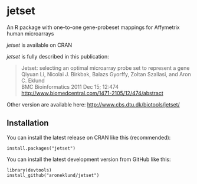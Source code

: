 jetset
======

An R package with one-to-one gene-probeset mappings for Affymetrix human microarrays

*jetset* is available on CRAN

*jetset* is fully described in this publication:
> Jetset: selecting an optimal microarray probe set to represent a gene  
> Qiyuan Li, Nicolai J. Birkbak, Balazs Gyorffy, Zoltan Szallasi, and Aron C. Eklund  
> BMC Bioinformatics 2011 Dec 15; 12:474  
> http://www.biomedcentral.com/1471-2105/12/474/abstract  


Other version are available here:
http://www.cbs.dtu.dk/biotools/jetset/


Installation
------------

You can install the latest release on CRAN like this (recommended):

	install.packages("jetset")


You can install the latest development version from GitHub like this:

	library(devtools)
	install_github("aroneklund/jetset")
